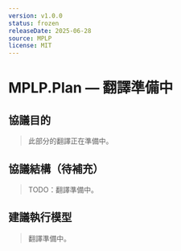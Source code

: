 ```yaml
---
version: v1.0.0
status: frozen
releaseDate: 2025-06-28
source: MPLP
license: MIT
---
```


# MPLP.Plan — 翻譯準備中

## 協議目的
> 此部分的翻譯正在準備中。

## 協議結構（待補充）
> TODO：翻譯準備中。

## 建議執行模型
> 翻譯準備中。